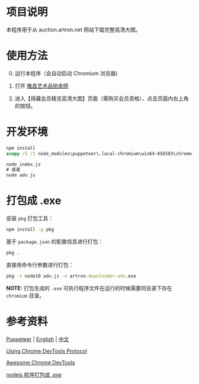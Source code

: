 # 项目说明

本程序用于从 auction.artron.net 网站下载完整高清大图。


# 使用方法

0. 运行本程序（会自动启动 Chromium 浏览器)

1. 打开 [雅昌艺术品拍卖网](https://auction.artron.net/)

2. 进入【得藏会员精览高清大图】页面（需购买会员资格），点击页面内右上角的按钮。


# 开发环境

```cmd
npm install
xcopy /S /I node_modules\puppeteer\.local-chromium\win64-856583\chrome-win .\chromium

node index.js
# 或者
node adv.js
```


# 打包成 .exe

安装 `pkg` 打包工具：
```cmd
npm install -g pkg
```

基于 `package.json` 的配置信息进行打包：
```cmd
pkg .
```

直接用命令行参数进行打包：
```cmd
pkg -t node10 adv.js -o artron-downloader-adv.exe
```

**NOTE:** 打包生成的 `.exe` 可执行程序文件在运行的时候需要同目录下存在 `chromium` 目录。


# 参考资料

[Puppeteer](https://github.com/puppeteer/puppeteer)
| [English](https://pptr.dev/)
| [中文](https://zhaoqize.github.io/puppeteer-api-zh_CN/)

[Using Chrome DevTools Protocol](https://github.com/aslushnikov/getting-started-with-cdp)

[Awesome Chrome DevTools](https://github.com/ChromeDevTools/awesome-chrome-devtools)

[nodejs 程序打包成 .exe](https://github.com/vercel/pkg)
